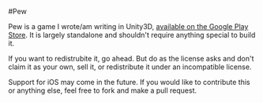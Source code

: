 #Pew

Pew is a game I wrote/am writing in Unity3D, [available on the Google
Play Store](https://play.google.com/store/apps/details?id=com.treyzania.pew).
It is largely standalone and shouldn't require anything special to build it.

If you want to redistrubite it, go ahead.  But do as the license asks and don't
claim it as your own, sell it, or redistribute it under an incompatible
license.

Support for iOS may come in the future.  If you would like to contribute this
or anything else, feel free to fork and make a pull request.
